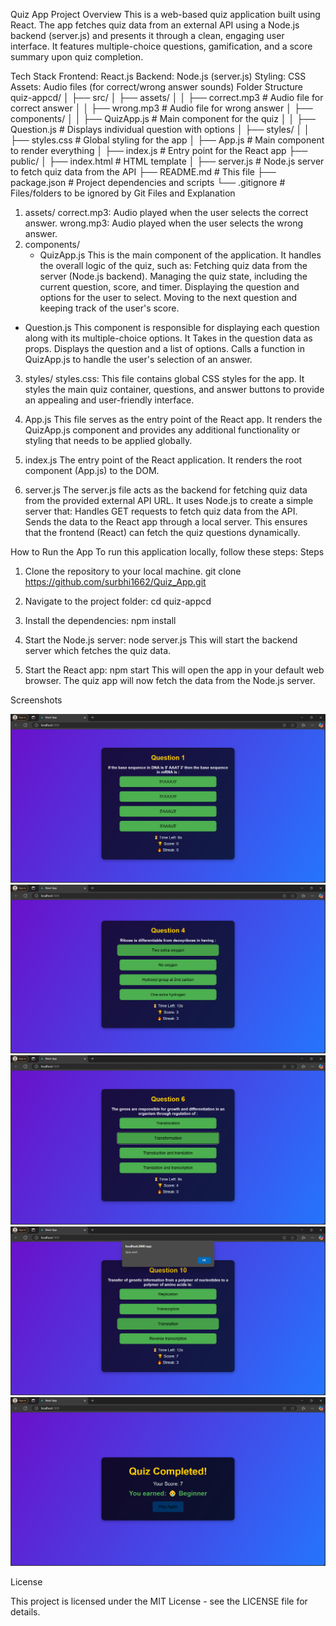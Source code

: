 Quiz App
Project Overview
This is a web-based quiz application built using React. The app fetches quiz data from an external API using a Node.js backend (server.js) and presents it through a clean, engaging user interface. It features multiple-choice questions, gamification, and a score summary upon quiz completion.

Tech Stack
Frontend: React.js
Backend: Node.js (server.js)
Styling: CSS
Assets: Audio files (for correct/wrong answer sounds)
Folder Structure
quiz-appcd/
│
├── src/
│   ├── assets/
│   │   ├── correct.mp3            # Audio file for correct answer
│   │   ├── wrong.mp3              # Audio file for wrong answer
│   ├── components/
│   │   ├── QuizApp.js             # Main component for the quiz
│   │   ├── Question.js            # Displays individual question with options
│   ├── styles/
│   │   ├── styles.css             # Global styling for the app
│   ├── App.js                     # Main component to render everything
│   ├── index.js                   # Entry point for the React app
├── public/
│   ├── index.html                 # HTML template
│
├── server.js                      # Node.js server to fetch quiz data from the API
├── README.md                      # This file
├── package.json                   # Project dependencies and scripts
└── .gitignore                     # Files/folders to be ignored by Git
Files and Explanation
1. assets/
   correct.mp3: Audio played when the user selects the correct answer.
   wrong.mp3: Audio played when the user selects the wrong answer.
2. components/
     - QuizApp.js
         This is the main component of the application. It handles the overall logic of the quiz, such as:
               Fetching quiz data from the server (Node.js backend).
               Managing the quiz state, including the current question, score, and timer.
               Displaying the question and options for the user to select.
               Moving to the next question and keeping track of the user's score.
- Question.js
        This component is responsible for displaying each question along with its multiple-choice options. It
        Takes in the question data as props.
       Displays the question and a list of options.
        Calls a function in QuizApp.js to handle the user's selection of an answer.
3. styles/
       styles.css: This file contains global CSS styles for the app. It styles the main quiz container, questions, and answer buttons to provide an appealing and user-friendly interface.
4. App.js
       This file serves as the entry point of the React app. It renders the QuizApp.js component and provides any additional functionality or styling that needs to be applied globally.

5. index.js
        The entry point of the React application. It renders the root component (App.js) to the DOM.

6. server.js
       The server.js file acts as the backend for fetching quiz data from the provided external API URL. It uses Node.js to create a simple server that:
       Handles GET requests to fetch quiz data from the API.
       Sends the data to the React app through a local server.
       This ensures that the frontend (React) can fetch the quiz questions dynamically.

How to Run the App
To run this application locally, follow these steps:
Steps 

 1. Clone the repository to your local machine.
    git clone https://github.com/surbhi1662/Quiz_App.git
    
2. Navigate to the project folder:
  cd quiz-appcd

3. Install the dependencies:
  npm install

4. Start the Node.js server:
  node server.js
  This will start the backend server which fetches the quiz data.

5. Start the React app:
  npm start
This will open the app in your default web browser. The quiz app will now fetch the data from the Node.js server.

Screenshots

![Screenshot 1](public/image/screenshot1.png)
![Screenshot 2](public/image/screenshot2.png)
![Screenshot 2](public/image/screenshot3.png)
![Screenshot 2](public/image/screenshot4.png)
![Screenshot 2](public/image/screenshot5.png)

License

This project is licensed under the MIT License - see the LICENSE file for details.
